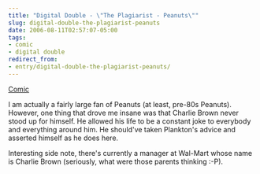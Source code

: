 ```yaml
---
title: "Digital Double - \"The Plagiarist - Peanuts\""
slug: digital-double-the-plagiarist-peanuts
date: 2006-08-11T02:57:07-05:00
tags:
- comic
- digital double
redirect_from:
- entry/digital-double-the-plagiarist-peanuts/
---
```

[Comic](http://digitaldouble.smackjeeves.com/comics/54194/)

I am actually a fairly large fan of Peanuts (at least, pre-80s Peanuts). However, one thing that drove me insane was that Charlie Brown never stood up for himself. He allowed his life to be a constant joke to everybody and everything around him. He should've taken Plankton's advice and asserted himself as he does here.

Interesting side note, there's currently a manager at Wal-Mart whose name is Charlie Brown (seriously, what were those parents thinking :-P).
